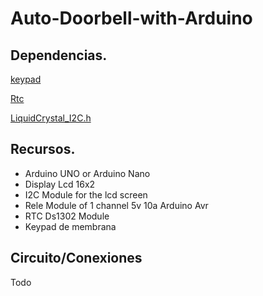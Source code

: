 # Auto-Doorbell-with-Arduino

## Dependencias.

[keypad](https://github.com/Chris--A/Keypad)

[Rtc](https://github.com/Makuna/Rtc)

[LiquidCrystal_I2C.h](https://github.com/johnrickman/LiquidCrystal_I2C)


## Recursos.
- Arduino UNO or Arduino Nano
- Display Lcd 16x2
- I2C Module for the lcd screen
- Rele Module of 1 channel 5v 10a Arduino Avr
- RTC Ds1302 Module 
- Keypad de membrana

## Circuito/Conexiones 

Todo
